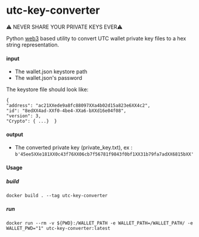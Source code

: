 # utc-key-converter
⚠️ NEVER SHARE YOUR PRIVATE KEYS EVER⚠️

Python [web3](https://web3py.readthedocs.io/en/stable/#) based utility to convert UTC wallet private key files to a hex string representation.

#### input
- The wallet.json keystore path
- The wallet.json's password

The keystore file should look like: 

    {
    "address": "ac21XXede9a8fc88097XXa4b02d15a823e6XX4c2",    
    "id": "8edXX4ad-XXf0-4be4-XXa6-bXXd16e04f08",
    "version": 3,
    "Crypto": { ...}  }

#### output
- The converted private key (private_key.txt), ex : `b'45ee5XXe181XX0c43f76XX06cb7f56781f9843f0bf1XX31b79fa7adXX6815bXX'` 

####  Usage

##### build

    docker build . --tag utc-key-converter

##### run
    docker run --rm -v ${PWD}:/WALLET_PATH -e WALLET_PATH=/WALLET_PATH/ -e WALLET_PWD="1" utc-key-converter:latest

  
